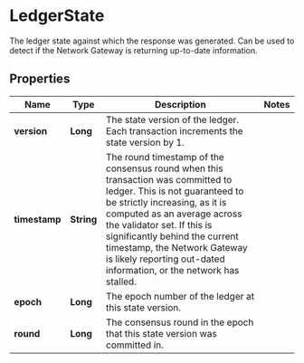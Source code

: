 

# LedgerState

The ledger state against which the response was generated. Can be used to detect if the Network Gateway is returning up-to-date information. 

## Properties

Name | Type | Description | Notes
------------ | ------------- | ------------- | -------------
**version** | **Long** | The state version of the ledger. Each transaction increments the state version by 1. | 
**timestamp** | **String** | The round timestamp of the consensus round when this transaction was committed to ledger. This is not guaranteed to be strictly increasing, as it is computed as an average across the validator set. If this is significantly behind the current timestamp, the Network Gateway is likely reporting out-dated information, or the network has stalled.  | 
**epoch** | **Long** | The epoch number of the ledger at this state version. | 
**round** | **Long** | The consensus round in the epoch that this state version was committed in. | 



